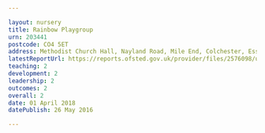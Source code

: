 ```yaml
---

layout: nursery
title: Rainbow Playgroup
urn: 203441
postcode: CO4 5ET
address: Methodist Church Hall, Nayland Road, Mile End, Colchester, Essex, CO4 5ET
latestReportUrl: https://reports.ofsted.gov.uk/provider/files/2576098/urn/203441.pdf
teaching: 2
development: 2
leadership: 2
outcomes: 2
overall: 2
date: 01 April 2018 
datePublish: 26 May 2016

---
```

